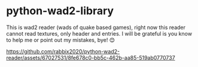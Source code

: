 # python-wad2-library
This is wad2 reader (wads of quake based games), right now this reader cannot read textures, only header and entries. I will be grateful is you know to help me or point out my mistakes, bye! 😊

https://github.com/rabbix2020/python-wad2-reader/assets/67027531/8fe678c0-bb5c-462b-aa85-519ab0770737
